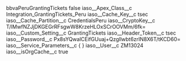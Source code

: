 <?xml version="1.0" encoding="UTF-8"?>
<CustomMetadata xmlns="http://soap.sforce.com/2006/04/metadata" xmlns:xsi="http://www.w3.org/2001/XMLSchema-instance" xmlns:xsd="http://www.w3.org/2001/XMLSchema">
    <label>bbvaPeruGrantingTickets</label>
    <protected>false</protected>
    <values>
        <field>iaso__Apex_Class__c</field>
        <value xsi:type="xsd:string">Integration_GrantingTickets_Peru</value>
    </values>
    <values>
        <field>iaso__Cache_Key__c</field>
        <value xsi:type="xsd:string">tsec</value>
    </values>
    <values>
        <field>iaso__Cache_Partition__c</field>
        <value xsi:type="xsd:string">CredentialsPeru</value>
    </values>
    <values>
        <field>iaso__CryptoKey__c</field>
        <value xsi:type="xsd:string">T/lMwfNZJjDKGEGrRFsgwW8KrzeHLOxSCrOOVMm/6fk=</value>
    </values>
    <values>
        <field>iaso__Custom_Setting__c</field>
        <value xsi:type="xsd:string">GrantingTickets</value>
    </values>
    <values>
        <field>iaso__Header_Token__c</field>
        <value xsi:type="xsd:string">tsec</value>
    </values>
    <values>
        <field>iaso__Password__c</field>
        <value xsi:type="xsd:string">Px8sYQwalCEifGUuaj+Qzgllwbt6zrIN8X6T/tKCD60=</value>
    </values>
    <values>
        <field>iaso__Service_Parameters__c</field>
        <value xsi:type="xsd:string">{
}</value>
    </values>
    <values>
        <field>iaso__User__c</field>
        <value xsi:type="xsd:string">ZM13024</value>
    </values>
    <values>
        <field>iaso__isOrgCache__c</field>
        <value xsi:type="xsd:boolean">true</value>
    </values>
</CustomMetadata>
